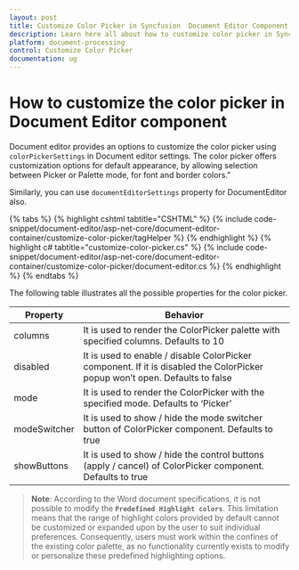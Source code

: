 ```yaml
---
layout: post
title: Customize Color Picker in Syncfusion  Document Editor Component
description: Learn here all about how to customize color picker in Syncfusion Document Editor component of Syncfusion Essential JS 2 and more.
platform: document-processing
control: Customize Color Picker
documentation: ug
---
```



# How to customize the color picker in Document Editor component

Document editor provides an options to customize the color picker using `colorPickerSettings` in Document editor settings. The color picker offers customization options for default appearance, by allowing selection between Picker or Palette mode, for font and border colors."

Similarly, you can use `documentEditorSettings` property for DocumentEditor also.


{% tabs %}
{% highlight cshtml tabtitle="CSHTML" %}
{% include code-snippet/document-editor/asp-net-core/document-editor-container/customize-color-picker/tagHelper %}
{% endhighlight %}
{% highlight c# tabtitle="customize-color-picker.cs" %}
{% include code-snippet/document-editor/asp-net-core/document-editor-container/customize-color-picker/document-editor.cs %}
{% endhighlight %}
{% endtabs %}


The following table illustrates all the possible properties for the color picker.

| Property | Behavior |
|---|---|
| columns | It is used to render the ColorPicker palette with specified columns. Defaults to 10 |
| disabled | It is used to enable / disable ColorPicker component. If it is disabled the ColorPicker popup won’t open. Defaults to false |
| mode | It is used to render the ColorPicker with the specified mode. Defaults to ‘Picker’ |
| modeSwitcher | It is used to show / hide the mode switcher button of ColorPicker component. Defaults to true |
| showButtons | It is used to show / hide the control buttons (apply / cancel) of ColorPicker component. Defaults to true |


>**Note**: According to the Word document specifications, it is not possible to modify the **`Predefined Highlight colors`**. This limitation means that the range of highlight colors provided by default cannot be customized or expanded upon by the user to suit individual preferences. Consequently, users must work within the confines of the existing color palette, as no functionality currently exists to modify or personalize these predefined highlighting options.
